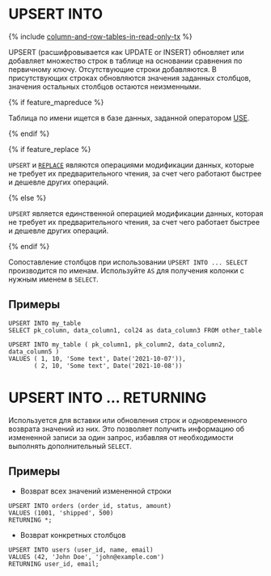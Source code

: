 # UPSERT INTO

{% include [column-and-row-tables-in-read-only-tx](../_includes/limitation-column-row-in-read-only-tx-warn.md) %}

UPSERT (расшифровывается как UPDATE or INSERT) обновляет или добавляет множество строк в таблице на основании сравнения по первичному ключу. Отсутствующие строки добавляются. В присутствующих строках обновляются значения заданных столбцов, значения остальных столбцов остаются неизменными.

{% if feature_mapreduce %}

Таблица по имени ищется в базе данных, заданной оператором [USE](use.md).

{% endif %}

{% if feature_replace %}

`UPSERT` и [`REPLACE`](replace_into.md) являются операциями модификации данных, которые не требует их предварительного чтения, за счет чего работают быстрее и дешевле других операций.

{% else %}

`UPSERT` является единственной операцией модификации данных, которая не требует их предварительного чтения, за счет чего работает быстрее и дешевле других операций.

{% endif %}

Сопоставление столбцов при использовании `UPSERT INTO ... SELECT` производится по именам. Используйте `AS` для получения колонки с нужным именем в `SELECT`.

## Примеры

```yql
UPSERT INTO my_table
SELECT pk_column, data_column1, col24 as data_column3 FROM other_table
```

```yql
UPSERT INTO my_table ( pk_column1, pk_column2, data_column2, data_column5 )
VALUES ( 1, 10, 'Some text', Date('2021-10-07')),
       ( 2, 10, 'Some text', Date('2021-10-08'))
```

# UPSERT INTO ... RETURNING

Используется для вставки или обновления строк и одновременного возврата значений из них. Это позволяет получить информацию об измененной записи за один запрос, избавляя от необходимости выполнять дополнительный `SELECT`.

## Примеры

* Возврат всех значений измененной строки

```yql
UPSERT INTO orders (order_id, status, amount)
VALUES (1001, 'shipped', 500)
RETURNING *;
```

* Возврат конкретных столбцов

```yql
UPSERT INTO users (user_id, name, email)
VALUES (42, 'John Doe', 'john@example.com')
RETURNING user_id, email;
```

